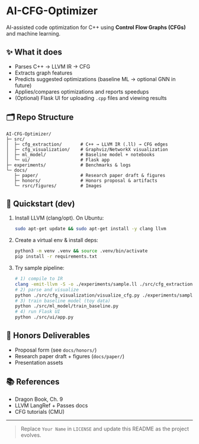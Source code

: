
# AI-CFG-Optimizer

AI-assisted code optimization for C++ using **Control Flow Graphs (CFGs)** and machine learning.

## ✨ What it does
- Parses C++ → LLVM IR → CFG
- Extracts graph features
- Predicts suggested optimizations (baseline ML → optional GNN in future)
- Applies/compares optimizations and reports speedups
- (Optional) Flask UI for uploading `.cpp` files and viewing results

## 🗂 Repo Structure
```
AI-CFG-Optimizer/
├─ src/
│  ├─ cfg_extraction/       # C++ → LLVM IR (.ll) → CFG edges
│  ├─ cfg_visualization/    # Graphviz/NetworkX visualization
│  ├─ ml_model/             # Baseline model + notebooks
│  └─ ui/                   # Flask app
├─ experiments/             # Benchmarks & logs
└─ docs/
   ├─ paper/                # Research paper draft & figures
   ├─ honors/               # Honors proposal & artifacts
   └─ rsrc/figures/         # Images
```

## 🔧 Quickstart (dev)
1. Install LLVM (clang/opt). On Ubuntu:
   ```bash
   sudo apt-get update && sudo apt-get install -y clang llvm
   ```
2. Create a virtual env & install deps:
   ```bash
   python3 -m venv .venv && source .venv/bin/activate
   pip install -r requirements.txt
   ```
3. Try sample pipeline:
   ```bash
   # 1) compile to IR
   clang -emit-llvm -S -o ./experiments/sample.ll ./src/cfg_extraction/samples/sample.cpp
   # 2) parse and visualize
   python ./src/cfg_visualization/visualize_cfg.py ./experiments/sample.ll
   # 3) train baseline model (toy data)
   python ./src/ml_model/train_baseline.py
   # 4) run Flask UI
   python ./src/ui/app.py
   ```

## 📄 Honors Deliverables
- Proposal form (see `docs/honors/`)
- Research paper draft + figures (`docs/paper/`)
- Presentation assets

## 📚 References
- Dragon Book, Ch. 9
- LLVM LangRef + Passes docs
- CFG tutorials (CMU)

---

> Replace `Your Name` in `LICENSE` and update this README as the project evolves.
